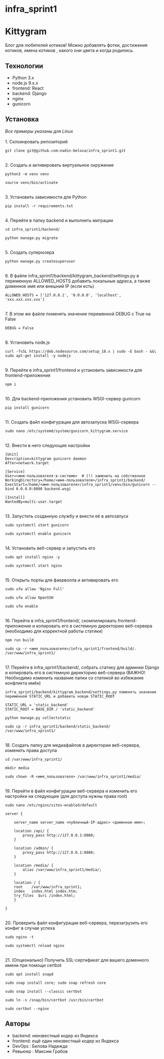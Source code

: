 # infra_sprint1
# Kittygram

Блог для любителей котиков! Можно добавлять фотки, достижения котиков, имена котиков , какого они цвета и когда родились.

## Технологии
- Python 3.x
- node.js 9.x.x
- frontend: React
- backend: Django
- nginx
- gunicorn

## Установка
<i>Все примеры указаны для Linux</i><br>
<br>1. Склоинровать репозиторий
```
git clone git@github.com:nadin-belova/infra_sprint1.git
```

<br>2. Создать и активировать виртуальное окружение
```
python3 -m venv venv
```
```
source venv/bin/activate
```

<br>3. Установить зависимости для Python
```
pip install -r requirements.txt 
```

<br>4. Перейти в папку backend и выполнить миграции
```
cd infra_sprint1/backend/
```
```
python manage.py migrate
```

<br>5. Создать суперюзера
```
python manage.py createsuperuser
```

<br>6. В файле infra_sprint1/backend/kittygram_backend/settings.py в переменную ALLOWED_HOSTS добавить локальные адреса, а также доменное имя или внешний IP (если есть)
```
ALLOWED_HOSTS = ['127.0.0.1', '0.0.0.0', 'localhost', 'xxx.xxx.xxx.xxx']
```

<br>7. В этом же файле поменять значение переменной DEBUG с True на False
```
DEBUG = False
```

<br>8. Установить node.js
```
curl -fsSL https://deb.nodesource.com/setup_18.x | sudo -E bash - &&\
sudo apt-get install -y nodejs
```

<br>9. Перейти в infra_sprint1/frontend и установить зависимости для frontend-приложения
```
npm i
```

<br>10. Для backend-приложения установить WSGI-сервер gunicorn
```
pip install gunicorn
```

<br>11. Создать файл конфигурации для автозапуска WSGi-сервера
```
sudo nano /etc/systemd/system/gunicorn_kittygram.service 

```

<br>12. Внести в него следующие настройки
```
[Unit]
Description=kittygram gunicorn daemon
After=network.target 

[Service]
User=<имя-пользователя-в-системе>  # (!) заменить на собственное
WorkingDirectory=/home/<имя-пользователя>/infra_sprint1/backend/
ExecStart=/home/<имя-пользователя>/infra_sprint1/venv/bin/gunicorn --bind 0.0.0.0:8080 backend.wsgi

[Install]
WantedBy=multi-user.target 
```

<br>13. Запустить созданную службу и внести её в автозапуск
```
sudo systemctl start gunicorn
```
```
sudo systemctl enable gunicorn
```

<br>14. Установить веб-сервер и запустить его
```
sudo apt install nginx -y
```
```
sudo systemctl start nginx 
```

<br>15. Открыть порты для фаерволла и активировать его
```
sudo ufw allow 'Nginx Full'
```
```
sudo ufw allow OpenSSH
```
```
sudo ufw enable
```

<br>16. Перейти в infra_sprint1/frontend/, скомпилировать frontend-приложение и копировать его в системную директорию веб-сервера (необходимо для корректной работы статики)
```
npm run build
```
```
sudo cp -r <имя_пользователя>/infra_sprint1/frontend/build/. /var/www/infra_sprint1/
```

<br>17. Перейти в infra_sprint1/backend/, собрать статику для админки Django и копировать его в системную директорию веб-сервера (ВАЖНО! Необходимо изменить название папки со статикой во избежание конфликта имён)
```
infra_sprint1/backend/kittygram_backend/settings.py поменять значение переменной STATIC_URL и добавить новую STATIC_ROOT

STATIC_URL = 'static_backend'
STATIC_ROOT = BASE_DIR / 'static_backend' 
```
```
python manage.py collectstatic
```
```
sudo cp -r infra_sprint1/backend/static_backend/ /var/www/infra_sprint1/
```

<br>18. Создать папку для медиафайлов в директории веб-сервера, изменить права доступа
```
cd /var/www/infra_sprint1/
```
```
mkdir media
```
```
sudo chown -R <имя_пользователя> /var/www/infra_sprint1/media/
```

<br>19. Перейти в файл конфигурации веб-сервера и изменить его настройки на следующие (для доступа нужны права root)
```
sudo nano /etc/nginx/sites-enabled/default 
```
```
server {

    server_name server_name <публичный-IP-адрес> <доменное-имя>;

    location /api/ {
        proxy_pass http://127.0.0.1:8080;
    }

    location /admin/ {
        proxy_pass http://127.0.0.1:8080;
    }

    location /media/ {
        alias /var/www/infra_sprint1/media/;
    }

    location / {
    root    /var/www/infra_sprint1;
    index   index.html index.htm;
    try_files  $uri /index.html;
    }

}
```

<br>20. Проверить файл конфигурации веб-сервера, перезагрузить его конфиг в случае успеха
```
sudo nginx -t
```
```
sudo systemctl reload nginx
```

<br>21. (Опционально) Получить SSL-сертификат для вашего доменного имени при помощи certbot
```
sudo apt install snapd
```
```
sudo snap install core; sudo snap refresh core
```
```
sudo snap install --classic certbot
```
```
sudo ln -s /snap/bin/certbot /usr/bin/certbot 
```
```
sudo certbot --nginx
```

## Авторы
- backend: неизвестный кодер из Яндекса
- frontend: ещё один неизвестный кодер из Яндекса
- DevOps : Белова Надежда
- Ревьюер : Максим Грабов
